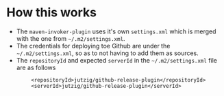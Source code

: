 # How this works

* The `maven-invoker-plugin` uses it's own `settings.xml` which is merged with the one from `~/.m2/settings.xml`.
* The credentials for deploying toe Github are under the `~/.m2/settings.xml`, so as to not having to add them
  as sources.
* The `repositoryId` and expected `serverId` in the `~/.m2/settings.xml` file are as follows
```
        <repositoryId>jutzig/github-release-plugin</repositoryId>
        <serverId>jutzig/github-release-plugin</serverId>

```

